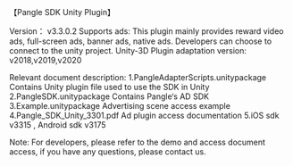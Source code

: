 【Pangle SDK Unity Plugin】

Version：   v3.3.0.2
Supports ads: This plugin mainly provides reward video ads, full-screen ads, banner ads, native ads.
             Developers can choose to connect to the unity project.
Unity-3D Plugin adaptation version: v2018,v2019,v2020

Relevant document description:
1.PangleAdapterScripts.unitypackage   	Contains Unity plugin file used to use the SDK in Unity 
2.PangleSDK.unitypackage		Contains Pangle‘s AD SDK
3.Example.unitypackage		   	Advertising scene access example
4.Pangle_SDK_Unity_3301.pdf	   	Ad plugin access documentation
5.iOS sdk v3315 , Android sdk v3175

Note: For developers, please refer to the demo and access document access, if you have any questions, please contact us.

